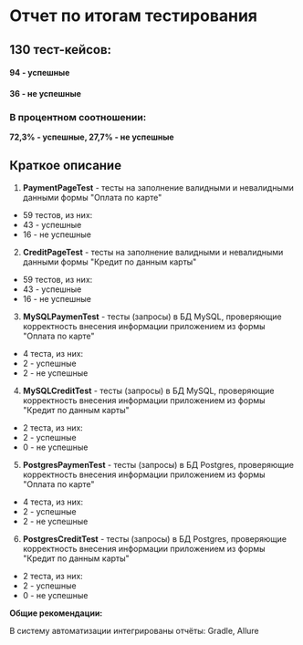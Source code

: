 # Отчет по итогам тестирования
## **130** тест-кейсов:
#### **94** - успешные
#### **36** - не успешные

### В процентном соотношении:
**72,3% - успешные, 27,7% - не успешные**

## Краткое описание

1. **PaymentPageTest** - тесты на заполнение валидными и невалидными данными формы "Оплата по карте"
- 59 тестов, из них:
- 43 - успешные
- 16 - не успешные

2. **CreditPageTest** - тесты на заполнение валидными и невалидными данными формы "Кредит по данным карты"
- 59 тестов, из них:
- 43 - успешные
- 16 - не успешные

3. **MySQLPaymenTest** - тесты (запросы) в БД MySQL, проверяющие корректность внесения информации приложением из формы "Оплата по карте"
- 4 теста, из них:
- 2 - успешные
- 2 - не успешные

4. **MySQLCreditTest** - тесты (запросы) в БД MySQL, проверяющие корректность внесения информации приложением из формы "Кредит по данным карты"
- 2 теста, из них:
- 2 - успешные
- 0 - не успешные

5. **PostgresPaymenTest** - тесты (запросы) в БД Postgres, проверяющие корректность внесения информации приложением из формы "Оплата по карте"
- 4 теста, из них:
- 2 - успешные
- 2 - не успешные

6. **PostgresCreditTest** - тесты (запросы) в БД Postgres, проверяющие корректность внесения информации приложением из формы "Кредит по данным карты"
- 2 теста, из них:
- 2 - успешные
- 0 - не успешные

**Oбщие рекомендации:**

В систему автоматизации интегрированы отчёты: Gradle, Allure
